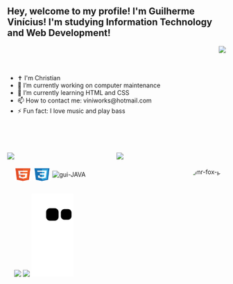 <h2>Hey, welcome to my profile! I'm Guilherme Vinícius! I'm studying Information Technology and Web Development!</h2> 


<img align="right" heigth="1300em" src="https://user-images.githubusercontent.com/104612387/173539756-663d7056-27a7-44ba-904b-62939196c01c.gif">

<br>
<br>
<br>

<!-- Só para salvar por enquanto ![fantastic_mr_fox](https://user-images.githubusercontent.com/104612387/173539756-663d7056-27a7-44ba-904b-62939196c01c.gif)-->

<ul align="left">
  <li> ✝ I'm Christian</li>
  <li> 🔭 I’m currently working on computer maintenance</li>
  <li> 🌱 I’m currently learning HTML and CSS</li>
  <li> 📫 How to contact me: viniworks@hotmail.com</li>
  <li> ⚡ Fun fact: I love music and play bass</li>
</ul>

<br>
<br>
<br>
<br>

<div align="center">
  <a href="https://github.com/guiviniciuss">
  
  <img align="left" height="141em" src="https://github-readme-stats.vercel.app/api?username=guiviniciuss&show_icons=true&theme=darcula&include_all_commits=true&count_private=true"/>
  
  <img align="" height="141em" src="https://github-readme-stats.vercel.app/api/top-langs/?username=guiviniciuss&layout=compact&langs_count=7&theme=darcula"/>
  
  </a>
</div>

<div style="display: inline_block"><br>

  <img align="center" alt="gui-HTML" height="30" width="40" src="https://raw.githubusercontent.com/devicons/devicon/master/icons/html5/html5-original.svg">
  <img align="center" alt="gui-CSS" height="30" width="40" src="https://raw.githubusercontent.com/devicons/devicon/master/icons/css3/css3-original.svg">
  <img align="center" alt="gui-JAVA" height="30" widh="40" src="https://cdn.jsdelivr.net/gh/devicons/devicon/icons/java/java-original.svg" />
  <a href="https://youtu.be/ELqdLvz60zA" target="_blank"><img align="right" alt="mr-fox-pic" height="150" style="border-radius:50px;" src="https://cdn.discordapp.com/attachments/857943585637924885/986212969732005888/Mrfox-59885efbd963ac0011d70a80.jpg"></a>
  
</div>
  
  ##
  
<div>

  <a href="https://instagram.com/guivinicius__" target="_blank"><img src="https://img.shields.io/badge/-Instagram-%23E4405F?style=for-the-badge&logo=instagram&logoColor=white" target="_blank"></a>
  <a href="https://www.linkedin.com/in/guilhermevssilva" target="_blank"><img src="https://img.shields.io/badge/-LinkedIn-%230077B5?style=for-the-badge&logo=linkedin&logoColor=white" target="_blank"></a>
  ![Snake animation](https://github.com/guiviniciuss/guiviniciuss/blob/output/github-contribution-grid-snake.svg)
  
</div>
